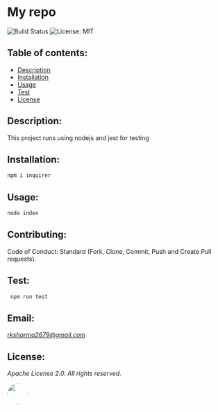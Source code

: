 # My repo

![Build Status](https://img.shields.io/badge/build-passing-green.svg)   ![License: MIT](https://img.shields.io/badge/License-Apache-blue.svg)
## Table of contents:
-   [ Description ](#description)
-   [ Installation ](#installation)
-   [ Usage ](#usage)
-   [ Test ](#test)
-   [ License ](#license)
## <a name="description"></a>Description:
This project runs using nodejs and jest for testing
## <a name="installation"></a>Installation:
  ```bash    
  npm i inquirer
```
## <a name="usage"></a>Usage:
 ```bash   
node index
 ```
## <a name="contributing"></a>Contributing:
Code of Conduct: Standard (Fork, Clone, Commit, Push and Create Pull requests).
## <a name="test"></a>Test:
   ```bash  
    npm run test 
```
## Email:
 <i>rksharma2679@gmail.com</i>
## <a name="license"></a>License:
 <i>Apache License 2.0. All rights reserved.</i>

<img src='https://avatars0.githubusercontent.com/u/28842469?v=4' height='50' width='50' style="border-radius: 50%;"/>